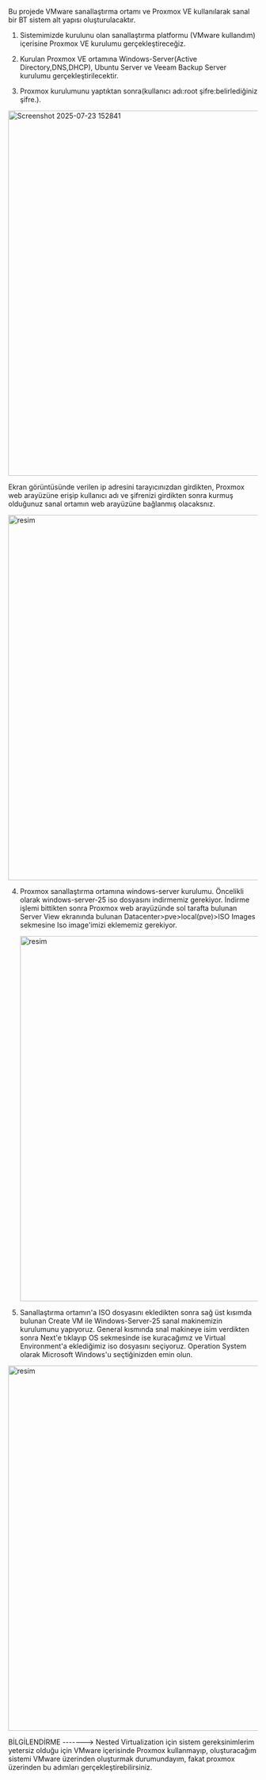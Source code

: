 Bu projede VMware sanallaştırma ortamı ve Proxmox VE kullanılarak sanal bir BT sistem alt yapısı oluşturulacaktır.

1. Sistemimizde kurulunu olan sanallaştırma platformu (VMware kullandım) içerisine Proxmox VE kurulumu gerçekleştireceğiz.
2. Kurulan Proxmox VE ortamına Windows-Server(Active Directory,DNS,DHCP), Ubuntu Server ve Veeam Backup Server kurulumu gerçekleştirilecektir.

3. Proxmox kurulumunu yaptıktan sonra(kullanıcı adı:root şifre:belirlediğiniz şifre.).

   
<img width="1457" height="738" alt="Screenshot 2025-07-23 152841" src="https://github.com/user-attachments/assets/f03714a2-658e-49fd-ae40-8233e3a15241" />

Ekran görüntüsünde verilen ip adresini tarayıcınızdan girdikten, Proxmox web arayüzüne erişip kullanıcı adı ve şifrenizi girdikten sonra kurmuş olduğunuz sanal ortamın web arayüzüne bağlanmış olacaksnız.


<img width="1457" height="738" alt="resim" src="https://github.com/user-attachments/assets/2561ed54-7b84-481a-9e15-2205e377226d" />


4. Proxmox sanallaştırma ortamına windows-server kurulumu.
   Öncelikli olarak windows-server-25 iso dosyasını indirmemiz gerekiyor.
   İndirme işlemi bittikten sonra Proxmox web arayüzünde sol tarafta bulunan Server View ekranında bulunan Datacenter>pve>local(pve)>ISO Images sekmesine Iso image'imizi eklememiz gerekiyor.


   <img width="1457" height="738" alt="resim" src="https://github.com/user-attachments/assets/4cd3125f-deba-45f8-a1a5-6a7268bf83a8" />


5. Sanallaştırma ortamın'a ISO dosyasını ekledikten sonra sağ üst kısımda bulunan Create VM ile Windows-Server-25 sanal makinemizin kurulumunu yapıyoruz.
   General kısmında snal makineye isim verdikten sonra Next'e tıklayıp OS sekmesinde ise kuracağımız ve Virtual Environment'a eklediğimiz iso dosyasını seçiyoruz. Operation System olarak Microsoft Windows'u seçtiğinizden emin    olun.

<img width="1457" height="738" alt="resim" src="https://github.com/user-attachments/assets/8d2f0593-775a-4f74-a991-636a9fd323de" />


BİLGİLENDİRME -------> Nested Virtualization için sistem gereksinimlerim yetersiz olduğu için VMware içerisinde Proxmox kullanmayıp, oluşturacağım sistemi VMware üzerinden oluşturmak durumundayım, fakat proxmox üzerinden bu adımları gerçekleştirebilirsiniz.


